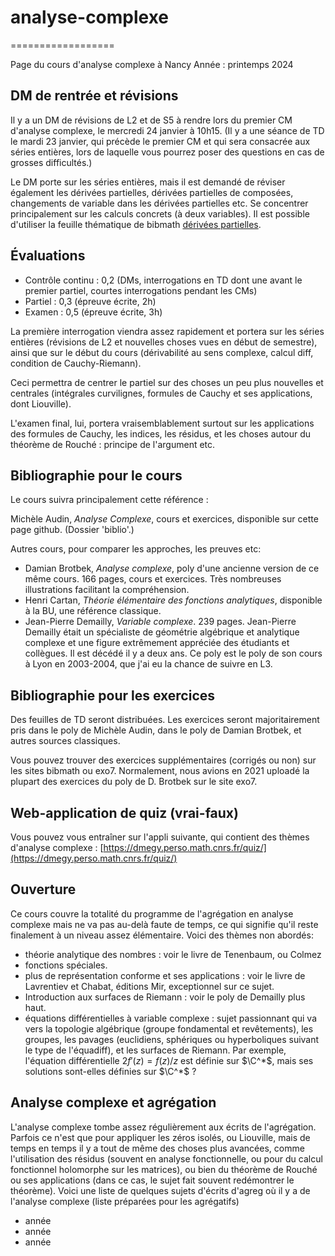 # analyse-complexe
==================

Page du cours d'analyse complexe à Nancy
Année : printemps 2024


DM de rentrée et révisions
--------------------------

Il y a un DM de révisions de L2 et de S5 à rendre lors du premier CM d'analyse complexe, le mercredi 24 janvier à 10h15. (Il y a une séance de TD le mardi 23 janvier, qui précède le premier CM et qui sera consacrée aux séries entières, lors de laquelle vous pourrez poser des questions en cas de grosses difficultés.)

Le DM porte sur les séries entières, mais il est demandé de réviser également les dérivées partielles, dérivées partielles de composées, changements de variable dans les dérivées partielles etc. Se concentrer principalement sur les calculs concrets (à deux variables). Il est possible d'utiliser la feuille thématique de bibmath [dérivées partielles](https://www.bibmath.net/ressources/index.php?action=affiche&quoi=bde/analyse/calculdiff/deriveepartielle&type=fexo).

Évaluations
----------

- Contrôle continu : 0,2 (DMs, interrogations en TD dont une avant le premier partiel, courtes interrogations pendant les CMs)
- Partiel : 0,3 (épreuve écrite, 2h)
- Examen : 0,5 (épreuve écrite, 3h)


La première interrogation viendra assez rapidement et portera sur les séries entières (révisions de L2 et nouvelles choses vues en début de semestre), ainsi que sur le début du cours (dérivabilité au sens complexe, calcul diff, condition de Cauchy-Riemann).

Ceci permettra de centrer le partiel sur des choses un peu plus nouvelles et centrales (intégrales curvilignes, formules de Cauchy et ses applications, dont Liouville).

L'examen final, lui, portera vraisemblablement surtout sur les applications des formules de Cauchy, les indices, les résidus, et les choses autour du théorème de Rouché : principe de l'argument etc.



Bibliographie pour le cours
-------------

Le cours suivra principalement cette référence :

Michèle Audin, _Analyse Complexe_, cours et exercices, disponible sur cette page github. (Dossier 'biblio'.)

Autres cours, pour comparer les approches, les preuves etc:

- Damian Brotbek, _Analyse complexe_, poly d'une ancienne version de ce même cours. 166 pages, cours et exercices. Très nombreuses illustrations facilitant la compréhension.
- Henri Cartan, _Théorie élémentaire des fonctions analytiques_, disponible à la BU, une référence classique.
- Jean-Pierre Demailly, _Variable complexe_. 239 pages. Jean-Pierre Demailly était un spécialiste de géométrie algébrique et analytique complexe et une figure extrêmement appréciée des étudiants et collègues. Il est décédé il y a deux ans. Ce poly est le poly de son cours à Lyon en 2003-2004, que j'ai eu la chance de suivre en L3.

Bibliographie pour les exercices
---------

Des feuilles de TD seront distribuées. Les exercices seront majoritairement pris dans le poly de Michèle Audin, dans le poly de Damian Brotbek, et autres sources classiques.

Vous pouvez trouver des exercices supplémentaires (corrigés ou non) sur les sites bibmath ou exo7. Normalement, nous avions en 2021 uploadé la plupart des exercices du poly de D. Brotbek sur le site exo7.


Web-application de quiz (vrai-faux)
-----
Vous pouvez vous entraîner sur l'appli suivante, qui contient des thèmes d'analyse complexe : [https://dmegy.perso.math.cnrs.fr/quiz/](https://dmegy.perso.math.cnrs.fr/quiz/)


Ouverture
---------

Ce cours couvre la totalité du programme de l'agrégation en analyse complexe mais ne va pas au-delà faute de temps, ce qui signifie qu'il reste finalement à un niveau assez élémentaire. Voici des thèmes non abordés:

- théorie analytique des nombres : voir le livre de Tenenbaum, ou Colmez
- fonctions spéciales. 
- plus de représentation conforme et ses applications : voir le livre de Lavrentiev et Chabat, éditions Mir, exceptionnel sur ce sujet.
- Introduction aux surfaces de Riemann : voir le poly de Demailly plus haut.
- équations différentielles à variable complexe : sujet passionnant qui va vers la topologie algébrique (groupe fondamental et revêtements), les groupes, les pavages (euclidiens, sphériques ou hyperboliques suivant le type de l'équadiff), et les surfaces de Riemann. Par exemple, l'équation différentielle $2f'(z) =  f(z)/z$ est définie sur $\C^*$, mais ses solutions sont-elles définies sur $\C^*$ ?


Analyse complexe et agrégation
------------------------------

L'analyse complexe tombe assez régulièrement aux écrits de l'agrégation. Parfois ce n'est que pour appliquer les zéros isolés, ou Liouville, mais de temps en temps il y a tout de même des choses plus avancées, comme l'utilisation des résidus (souvent en analyse fonctionnelle, ou pour du calcul fonctionnel holomorphe sur les matrices), ou bien du théorème de Rouché ou ses applications (dans ce cas, le sujet fait souvent redémontrer le théorème). Voici une liste de quelques sujets d'écrits d'agreg où il y a de l'analyse complexe (liste préparées pour les agrégatifs)

- année
- année
- année